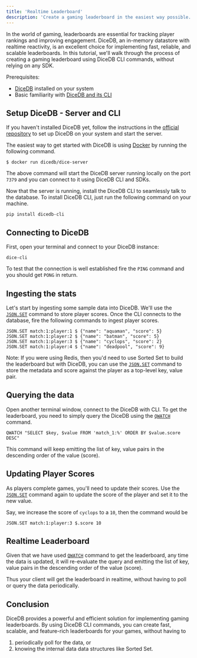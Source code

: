 ```yaml
---
title: 'Realtime Leaderboard'
description: 'Create a gaming leaderboard in the easiest way possible.'
---
```


In the world of gaming, leaderboards are essential for tracking player
rankings and improving engagement. DiceDB, an in-memory datastore with realtime reactivity,
is an excellent choice for implementing fast, reliable, and scalable leaderboards.
In this tutorial, we'll walk through the process of creating a gaming leaderboard
using DiceDB CLI commands, without relying on any SDK.

Prerequisites:
- [DiceDB](https://github.com/dicedb/dice) installed on your system
- Basic familiarity with [DiceDB and its CLI](https://github.com/dicedb/dice?tab=readme-ov-file#dice-in-action)

## Setup DiceDB - Server and CLI

If you haven't installed DiceDB yet, follow the instructions in the [official repository](https://github.com/dicedb/dice)
to set up DiceDB on your system and start the server.

The easiest way to get started with DiceDB is using [Docker](https://www.docker.com/) by running the following command.

```
$ docker run dicedb/dice-server
```

The above command will start the DiceDB server running locally on the port `7379` and you can connect
to it using DiceDB CLI and SDKs.

Now that the server is running, install the DiceDB CLI
to seamlessly talk to the database. To install DiceDB CLI,
just run the following command on your machine.

```
pip install dicedb-cli
```


## Connecting to DiceDB

First, open your terminal and connect to your DiceDB instance:

```
dice-cli
```

To test that the connection is well established fire the `PING` command and you should get `PONG` in return.

## Ingesting the stats

Let's start by ingesting some sample data into DiceDB. We'll use the [`JSON.SET`](/commands/jsonset) command to store player scores.
Once the CLI connects to the database, fire the following commands to ingest player scores.

```
JSON.SET match:1:player:1 $ {"name": "aquaman", "score": 5}
JSON.SET match:1:player:2 $ {"name": "batman", "score": 5}
JSON.SET match:1:player:3 $ {"name": "cyclops", "score": 2}
JSON.SET match:1:player:4 $ {"name": "deadpool", "score": 9}
```

Note: If you were using Redis, then you'd need to use Sorted Set to build the leaderboard
but with DiceDB, you can use the [`JSON.SET`](/commands/jsonset) command to store the metadata and score against the player as a top-level key, value pair.

## Querying the data

Open another terminal window, connect to the DiceDB with CLI.
To get the leaderboard, you need to simply query the DiceDB using the [`QWATCH`](/commands/qwatch) command.

```
QWATCH "SELECT $key, $value FROM 'match_1:%' ORDER BY $value.score DESC"
```

This command will keep emitting the list of key, value pairs in the descending order of the value (score).

## Updating Player Scores

As players complete games, you'll need to update their scores.
Use the [`JSON.SET`](/commands/jsonset) command again to update the score of the player and set it to the new value.

Say, we increase the score of `cyclops` to a `10`, then the command would be

```
JSON.SET match:1:player:3 $.score 10
```

## Realtime Leaderboard

Given that we have used [`QWATCH`](/commands/qwatch) command to get the leaderboard,
any time the data is updated, it will re-evaluate the query and
emitting the list of key, value pairs in the descending order of the value (score).

Thus your client will get the leaderboard in realtime, without having to poll or query the data periodically.

## Conclusion

DiceDB provides a powerful and efficient solution for implementing gaming leaderboards.
By using DiceDB CLI commands, you can create fast, scalable, and feature-rich leaderboards for your games,
without having to

1. periodically poll for the data, or
2. knowing the internal data data structures like Sorted Set.
